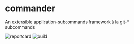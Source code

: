 # commander

An extensible application-subcommands framework à la git-* subcommands

![reportcard](https://goreportcard.com/badge/github.com/gomatic/commander)
![build](https://travis-ci.org/gomatic/commander.svg?branch=master)
